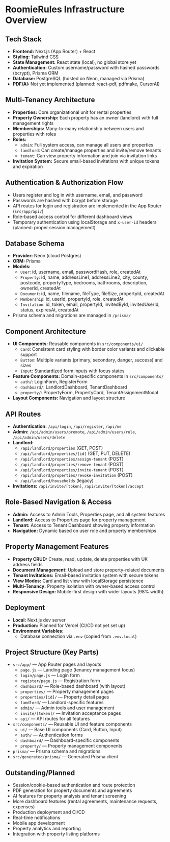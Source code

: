 # RoomieRules Infrastructure Overview

## Tech Stack
- **Frontend:** Next.js (App Router) + React
- **Styling:** Tailwind CSS
- **State Management:** React state (local), no global store yet
- **Authentication:** Custom username/password with hashed passwords (bcrypt), Prisma ORM
- **Database:** PostgreSQL (hosted on Neon, managed via Prisma)
- **PDF/AI:** Not yet implemented (planned: react-pdf, pdfmake, CursorAI)

## Multi-Tenancy Architecture
- **Properties:** Core organizational unit for rental properties
- **Property Ownership:** Each property has an owner (landlord) with full management rights
- **Memberships:** Many-to-many relationship between users and properties with roles
- **Roles:** 
  - `admin`: Full system access, can manage all users and properties
  - `landlord`: Can create/manage properties and invite/remove tenants
  - `tenant`: Can view property information and join via invitation links
- **Invitation System:** Secure email-based invitations with unique tokens and expiration

## Authentication & Authorization Flow
- Users register and log in with username, email, and password
- Passwords are hashed with bcrypt before storage
- API routes for login and registration are implemented in the App Router (`src/app/api/`)
- Role-based access control for different dashboard views
- Temporary authentication using localStorage and `x-user-id` headers (planned: proper session management)

## Database Schema
- **Provider:** Neon (cloud Postgres)
- **ORM:** Prisma
- **Models:**
  - `User`: id, username, email, passwordHash, role, createdAt
  - `Property`: id, name, addressLine1, addressLine2, city, county, postcode, propertyType, bedrooms, bathrooms, description, ownerId, createdAt
  - `Document`: id, name, filename, fileType, fileSize, propertyId, createdAt
  - `Membership`: id, userId, propertyId, role, createdAt
  - `Invitation`: id, token, email, propertyId, invitedById, invitedUserId, status, expiresAt, createdAt
- Prisma schema and migrations are managed in `/prisma/`

## Component Architecture
- **UI Components:** Reusable components in `src/components/ui/`
  - `Card`: Consistent card styling with border color variants and clickable support
  - `Button`: Multiple variants (primary, secondary, danger, success) and sizes
  - `Input`: Standardized form inputs with focus states
- **Feature Components:** Domain-specific components in `src/components/`
  - `auth/`: LoginForm, RegisterForm
  - `dashboard/`: LandlordDashboard, TenantDashboard
  - `property/`: PropertyForm, PropertyCard, TenantAssignmentModal
- **Layout Components:** Navigation and layout structure

## API Routes
- **Authentication:** `/api/login`, `/api/register`, `/api/me`
- **Admin:** `/api/admin/users/promote`, `/api/admin/users/role`, `/api/admin/users/delete`
- **Landlord:** 
  - `/api/landlord/properties` (GET, POST)
  - `/api/landlord/properties/[id]` (GET, PUT, DELETE)
  - `/api/landlord/properties/assign-tenant` (POST)
  - `/api/landlord/properties/remove-tenant` (POST)
  - `/api/landlord/properties/invite-tenant` (POST)
  - `/api/landlord/properties/revoke-invitation` (POST)
  - `/api/landlord/households` (legacy)
- **Invitations:** `/api/invite/[token]`, `/api/invite/[token]/accept`

## Role-Based Navigation & Access
- **Admin:** Access to Admin Tools, Properties page, and all system features
- **Landlord:** Access to Properties page for property management
- **Tenant:** Access to Tenant Dashboard showing property information
- **Navigation:** Dynamic based on user role and property memberships

## Property Management Features
- **Property CRUD:** Create, read, update, delete properties with UK address fields
- **Document Management:** Upload and store property-related documents
- **Tenant Invitations:** Email-based invitation system with secure tokens
- **View Modes:** Card and list view with localStorage persistence
- **Multi-Tenancy:** Property isolation with owner-based access control
- **Responsive Design:** Mobile-first design with wider layouts (98% width)

## Deployment
- **Local:** Next.js dev server
- **Production:** Planned for Vercel (CI/CD not yet set up)
- **Environment Variables:**
  - Database connection via `.env` (copied from `.env.local`)

## Project Structure (Key Parts)
- `src/app/` — App Router pages and layouts
  - `page.js` — Landing page (tenancy management focus)
  - `login/page.js` — Login form
  - `register/page.js` — Registration form
  - `dashboard/` — Role-based dashboard (with layout)
  - `properties/` — Property management pages
  - `properties/[id]/` — Property detail pages
  - `landlord/` — Landlord-specific features
  - `admin/` — Admin tools and user management
  - `invite/[token]/` — Invitation acceptance pages
  - `api/` — API routes for all features
- `src/components/` — Reusable UI and feature components
  - `ui/` — Base UI components (Card, Button, Input)
  - `auth/` — Authentication forms
  - `dashboard/` — Dashboard-specific components
  - `property/` — Property management components
- `prisma/` — Prisma schema and migrations
- `src/generated/prisma/` — Generated Prisma client

## Outstanding/Planned
- Session/cookie-based authentication and route protection
- PDF generation for property documents and agreements
- AI features for property analysis and tenant screening
- More dashboard features (rental agreements, maintenance requests, expenses)
- Production deployment and CI/CD
- Real-time notifications
- Mobile app development
- Property analytics and reporting
- Integration with property listing platforms 